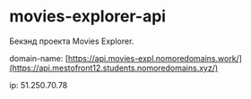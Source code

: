 # movies-explorer-api

Бекэнд проекта Movies Explorer.

domain-name: [https://api.movies-expl.nomoredomains.work/](https://api.mestofront12.students.nomoredomains.xyz/)

ip: 51.250.70.78
